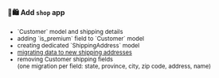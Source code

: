 #### 🛒🛍 Add `shop` app

<small>
<ul>
  <li>
    `Customer` model and shipping details
  </li>
  <li>
    adding `is_premium` field to `Customer` model
  </li>
  <li>
    creating dedicated `ShippingAddress` model
  </li>
  <li>
    <u>migrating data to new shipping addresses</u>
  </li>
  <li>
    removing Customer shipping fields<br>
    (one migration per field: state, province, city, zip code, address, name)
  </li>
</ul>
</small>


<aside class="notes">
</aside>
